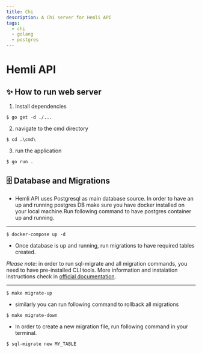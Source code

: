 ```yaml
---
title: Chi
description: A Chi server for Hemli API
tags:
  - chi
  - golang
  - postgres
---
```


# Hemli API

## ✨ How to run web server

1. Install dependencies

```
$ go get -d ./...
```

2. navigate to the cmd directory

```
$ cd .\cmd\
```

3. run the application

```
$ go run .
```

## 🗄 Database and Migrations

- Hemli API uses Postgresql as main database source. In order to have an up and running postgres DB make sure you have docker installed on your local machine.Run following command to have postgres container up and running.

<hr>

```
$ docker-compose up -d
```

- Once database is up and running, run migrations to have required tables created.

_Please note_: in order to run sql-migrate and all migration commands, you need to have pre-installed CLI tools. More information and instalation instructions check in <a href="https://github.com/rubenv/sql-migrate"> official documentation</a>.

<hr>

```
$ make migrate-up
```

- similarly you can run following command to rollback all migrations

```
$ make migrate-down
```

- In order to create a new migration file, run following command in your terminal.

```
$ sql-migrate new MY_TABLE
```
